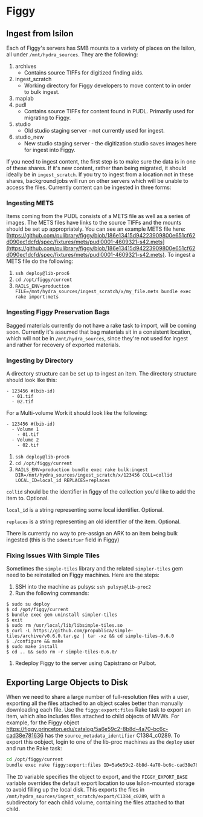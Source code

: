 # Figgy

## Ingest from Isilon

Each of Figgy's servers has SMB mounts to a variety of places on the Isilon, all
under `/mnt/hydra_sources`. They are the following:

1. archives
    * Contains source TIFFs for digitized finding aids.
1. ingest_scratch
    * Working directory for Figgy developers to move content to in order to bulk
      ingest.
1. maplab
1. pudl
    * Contains source TIFFs for content found in PUDL. Primarily used for
      migrating to Figgy.
1. studio
    * Old studio staging server - not currently used for ingest.
1. studio_new
    * New studio staging server - the digitization studio saves images here for
      ingest into Figgy.

If you need to ingest content, the first step is to make sure the data is in one
of these shares. If it's new content, rather than being migrated, it should
ideally be in `ingest_scratch`. If you try to ingest from a location not in
these shares, background jobs will run on other servers which will be unable to
access the files. Currently content can be ingested in three
forms:

### Ingesting METS

Items coming from the PUDL consists of a METS file as well as a series of
images. The METS files have links to the source TIFFs and the mounts should be
set up appropriately. You can see an example METS file here:
[https://github.com/pulibrary/figgy/blob/186e13415d94223909800e651cf62d090ec1dcfd/spec/fixtures/mets/pudl0001-4609321-s42.mets](https://github.com/pulibrary/figgy/blob/186e13415d94223909800e651cf62d090ec1dcfd/spec/fixtures/mets/pudl0001-4609321-s42.mets). To ingest a METS file do the following:

1. `ssh deploy@lib-proc6`
2. `cd /opt/figgy/current`
3. `RAILS_ENV=production FILE=/mnt/hydra_sources/ingest_scratch/x/my_file.mets bundle exec rake import:mets`

### Ingesting Figgy Preservation Bags

Bagged materials currently do not have a rake task to import, will be coming
soon. Currently it's assumed that bag materials sit in a consistent location,
which will not be in `/mnt/hydra_sources`, since they're not used for ingest and
rather for recovery of exported materials.

### Ingesting by Directory

A directory structure can be set up to ingest an item. The directory
structure should look like this:

```
- 123456 #(bib-id)
  - 01.tif
  - 02.tif
```

For a Multi-volume Work it should look like the following:

```
- 123456 #(bib-id)
  - Volume 1
    - 01.tif
  - Volume 2
    - 02.tif
```

1. `ssh deploy@lib-proc6`
1. `cd /opt/figgy/current`
1. `RAILS_ENV=production bundle exec rake bulk:ingest
   DIR=/mnt/hydra_sources/ingest_scratch/x/123456 COLL=collid LOCAL_ID=local_id
   REPLACES=replaces`

`collid` should be the identifier in figgy of the collection you'd like to add
the item to. Optional.

`local_id` is a string representing some local identifier. Optional.

`replaces` is a string representing an old identifier of the item. Optional.

There is currently no way to pre-assign an ARK to an item being bulk ingested
(this is the `identifier` field in Figgy)

### Fixing Issues With Simple Tiles

Sometimes the `simple-tiles` library and the related `simpler-tiles` gem need to be reinstalled on Figgy machines. Here are the steps:

1. SSH into the machine as pulsys: `ssh pulsys@lib-proc2`
1. Run the following commands:

  ```
  $ sudo su deploy
  $ cd /opt/figgy/current
  $ bundle exec gem uninstall simpler-tiles
  $ exit
  $ sudo rm /usr/local/lib/libsimple-tiles.so
  $ curl -L https://github.com/propublica/simple-tiles/archive/v0.6.0.tar.gz | tar -xz && cd simple-tiles-0.6.0 
  $ ./configure && make
  $ sudo make install
  $ cd .. && sudo rm -r simple-tiles-0.6.0/
  ```
1. Redeploy Figgy to the server using Capistrano or Pulbot.

## Exporting Large Objects to Disk

When we need to share a large number of full-resolution files with a user, exporting all the files
attached to an object scales better than manually downloading each file. Use the
`figgy:export:files` Rake task to export an item, which also includes files attached to child
objects of MVWs. For example, for the Figgy object
https://figgy.princeton.edu/catalog/5a6e59c2-8b8d-4a70-bc6c-cad38e781636 has the
`source_metadata_identifier` C1384_c0289. To export this oobject, login to one of the lib-proc
machines as the `deploy` user and run the Rake task:

``` sh
cd /opt/figgy/current
bundle exec rake figgy:export:files ID=5a6e59c2-8b8d-4a70-bc6c-cad38e781636 FIGGY_EXPORT_BASE=/mnt/hydra_sources/ingest_scratch/export
```

The `ID` variable specifies the object to export, and the `FIGGY_EXPORT_BASE` variable overrides
the default export location to use Isilon-mounted storage to avoid filling up the local disk. This
exports the files in `/mnt/hydra_sources/ingest_scratch/export/C1384_c0289`, with a subdirectory
for each child volume, containing the files attached to that child.
